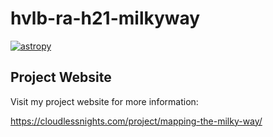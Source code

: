 # hvlb-ra-h21-milkyway

[![astropy](http://img.shields.io/badge/powered%20by-AstroPy-orange.svg?style=flat)](http://www.astropy.org/)

## Project Website

Visit my project website for more information:

https://cloudlessnights.com/project/mapping-the-milky-way/

